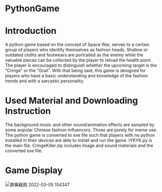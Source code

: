 # PythonGame
# Introduction
A python game based on the concept of Space War, serves to a certain group of players who identify themselves as fashion heads. Shallow or outdated cloths and footwears are portraited as the enemy while the valuable pieces can be collected by the player to reload the health point. The player is encouraged to distinguish whether the upcoming target is the "Cringe" or the "Grail". With that being said, this game is designed for players who have a basic understanding and knowledge of the fashion trends and with a sarcastic personality. 
# Used Material and Downloading Instruction
The background music and other sound/animation effects are sampled by some popular Chinese fashion influencers. Those are purely for meme use.
The python game is converted to exe file such that players with no python installed in their devices are able to install and run the game.
IYKYK.py is the main file. CringeKiller.zip includes image and sound materials and the converted exe file.
# Game Display
![屏幕截图 2022-03-05 154347](https://user-images.githubusercontent.com/96636782/156899459-9511ccd9-ce47-4d32-9e65-9b7b89c11804.png)
